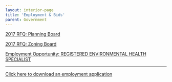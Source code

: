 ```yaml
---
layout: interior-page
title: 'Employment & Bids'
parent: Government
---
```


[2017 RFQ: Planning Board](https://storage.googleapis.com/static.rutherford-nj.com/finance/Employment/2017-RFQ-PlanningBoardRutherford%20Engineer-Planner-attorney.pdf)

[2017 RFQ: Zoning Board](https://storage.googleapis.com/static.rutherford-nj.com/finance/Employment/2017-RFQ%20ZoningBOABoard-Rutherford%20Engineer-Planner-attorney.pdf)

[Employment Opportunity: REGISTERED ENVIRONMENTAL HEALTH SPECIALIST](https://storage.googleapis.com/static.rutherford-nj.com/finance/Employment/REHSJobAnnouncement.pdf)

---

[Click here to download an employment application](http://static.rutherford-nj.com/borough-clerk/permits-licenses/Employment%20Application.pdf)
